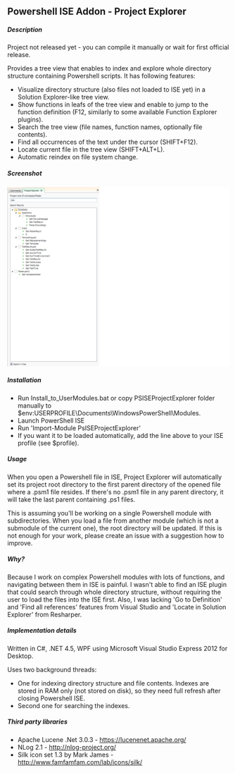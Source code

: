 ## Powershell ISE Addon - Project Explorer

##### Description

Project not released yet - you can compile it manually or wait for first official release.

Provides a tree view that enables to index and explore whole directory structure containing Powershell scripts. It has following features:

* Visualize directory structure (also files not loaded to ISE yet) in a Solution Explorer-like tree view.
* Show functions in leafs of the tree view and enable to jump to the function definition (F12, similarly to some available Function Explorer plugins).
* Search the tree view (file names, function names, optionally file contents).
* Find all occurrences of the text under the cursor (SHIFT+F12).
* Locate current file in the tree view (SHIFT+ALT+L).
* Automatic reindex on file system change.

##### Screenshot 
![Image](./PsISEExplorer_screen2.png?raw=true)

##### Installation

* Run Install_to_UserModules.bat or copy PSISEProjectExplorer folder manually to $env:USERPROFILE\Documents\WindowsPowerShell\Modules.
* Launch PowerShell ISE
* Run 'Import-Module PsISEProjectExplorer'
* If you want it to be loaded automatically, add the line above to your ISE profile (see $profile).

##### Usage

When you open a Powershell file in ISE, Project Explorer will automatically set its project root directory to the first parent directory of the opened file where a .psm1 file resides. If there's no .psm1 file in any parent directory, it will take the last parent containing .ps1 files.

This is assuming you'll be working on a single Powershell module with subdirectories. When you load a file from another module (which is not a submodule of the current one), the root directory will be updated. 
If this is not enough for your work, please create an issue with a suggestion how to improve.

##### Why?

Because I work on complex Powershell modules with lots of functions, and navigating between them in ISE is painful. I wasn't able to find an ISE plugin that could search through whole directory structure, without requiring the user to load the files into the ISE first. Also, I was lacking 'Go to Definition' and 'Find all references' features from Visual Studio and 'Locate in Solution Explorer' from Resharper.

##### Implementation details

Written in C#, .NET 4.5, WPF using Microsoft Visual Studio Express 2012 for Desktop.

Uses two background threads:
* One for indexing directory structure and file contents. Indexes are stored in RAM only (not stored on disk), so they need full refresh after closing Powershell ISE.
* Second one for searching the indexes.

##### Third party libraries
* Apache Lucene .Net 3.0.3 - https://lucenenet.apache.org/ 
* NLog 2.1 - http://nlog-project.org/
* Silk icon set 1.3 by Mark James - http://www.famfamfam.com/lab/icons/silk/

